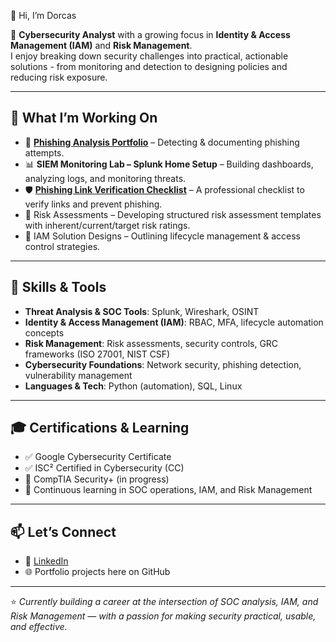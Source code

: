 👋 Hi, I’m Dorcas  

🔐 **Cybersecurity Analyst** with a growing focus in **Identity & Access Management (IAM)** and **Risk Management**.  
I enjoy breaking down security challenges into practical, actionable solutions - from monitoring and detection to designing policies and reducing risk exposure.  

---

## 🚀 What I’m Working On
- 📨 **[Phishing Analysis Portfolio](https://github.com/jimidorcas/Phishing-analysis-portfolio)** – Detecting & documenting phishing attempts.  
- 📊 **SIEM Monitoring Lab – Splunk Home Setup** – Building dashboards, analyzing logs, and monitoring threats.  
- 🛡️ **[Phishing Link Verification Checklist](https://github.com/jimidorcas/phishing-link-verification-checklist)** – A professional checklist to verify links and prevent phishing.  
- 📑 Risk Assessments – Developing structured risk assessment templates with inherent/current/target risk ratings.  
- 🔐 IAM Solution Designs – Outlining lifecycle management & access control strategies.

---

## 🧰 Skills & Tools
- **Threat Analysis & SOC Tools**: Splunk, Wireshark, OSINT  
- **Identity & Access Management (IAM)**: RBAC, MFA, lifecycle automation concepts  
- **Risk Management**: Risk assessments, security controls, GRC frameworks (ISO 27001, NIST CSF)  
- **Cybersecurity Foundations**: Network security, phishing detection, vulnerability management  
- **Languages & Tech**: Python (automation), SQL, Linux  

---

## 🎓 Certifications & Learning
- ✅ Google Cybersecurity Certificate  
- ✅ ISC² Certified in Cybersecurity (CC)  
- 🎯 CompTIA Security+ (in progress)  
- 📖 Continuous learning in SOC operations, IAM, and Risk Management  

---

## 📫 Let’s Connect
- 💼 [LinkedIn](https://www.linkedin.com/in/dorcas-o-3028b29a/)  
- 🌐 Portfolio projects here on GitHub  

---

⭐️ *Currently building a career at the intersection of SOC analysis, IAM, and Risk Management — with a passion for making security practical, usable, and effective.*
